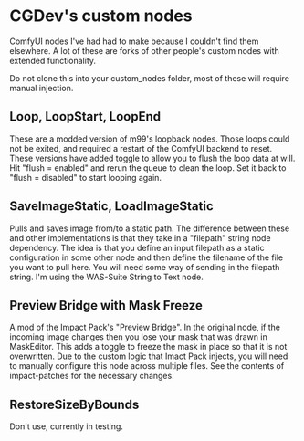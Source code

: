 # CGDev's custom nodes
ComfyUI nodes I've had had to make because I couldn't find them elsewhere. A lot of these are forks of other people's custom nodes with extended functionality.

Do not clone this into your custom_nodes folder, most of these will require manual injection.

## Loop, LoopStart, LoopEnd

These are a modded version of m99's loopback nodes. Those loops could not be exited, and required a restart of the ComfyUI backend to reset. These versions have added toggle to allow you to flush the loop data at will. Hit "flush = enabled" and rerun the queue to clean the loop. Set it back to "flush = disabled" to start looping again.

## SaveImageStatic, LoadImageStatic

Pulls and saves image from/to a static path. The difference between these and other implementations is that they take in a "filepath" string node dependency. The idea is that you define an input filepath as a static configuration in some other node and then define the filename of the file you want to pull here. You will need some way of sending in the filepath string. I'm using the WAS-Suite String to Text node.

## Preview Bridge with Mask Freeze

A mod of the Impact Pack's "Preview Bridge". In the original node,  if the incoming image changes then you lose your mask that was drawn in MaskEditor. This adds a toggle to freeze the mask in place so that it is not overwritten. Due to the custom logic that Imact Pack injects,  you will need to manually configure this node across multiple files. See the contents of impact-patches for the necessary changes.

## RestoreSizeByBounds

Don't use, currently in testing.
